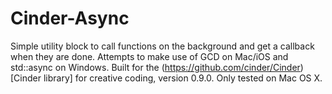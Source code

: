 Cinder-Async
================

Simple utility block to call functions on the background and get a callback when they are done. Attempts to make use of GCD on Mac/iOS and std::async on Windows.
Built for the (https://github.com/cinder/Cinder)[Cinder library] for creative coding, version 0.9.0. Only tested on Mac OS X.